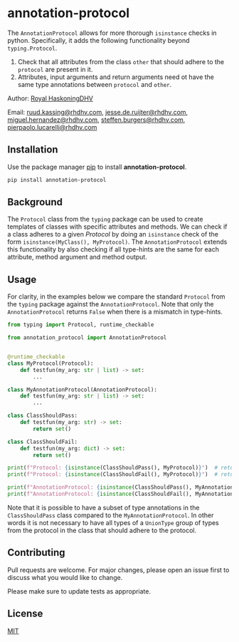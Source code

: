 # annotation-protocol

The `AnnotationProtocol` allows for more thorough `isinstance` checks in python. Specifically, it adds the following functionality beyond `typing.Protocol`.

1. Check that all attributes from the class `other` that should adhere to the `protocol` are present in it.
2. Attributes, input arguments and return arguments need ot have the same type annotations between `protocol` and `other`.

Author: [Royal HaskoningDHV](https://global.royalhaskoningdhv.com/)

Email: [ruud.kassing@rhdhv.com](mailto:ruud.kassing@rhdhv.com), [jesse.de.ruijter@rhdhv.com](mailto:jesse.de.ruijter@rhdhv.com), [miguel.hernandez@rhdhv.com](mailto:miguel.hernandez@rhdhv.com), [steffen.burgers@rhdhv.com](mailto:steffen.burgers@rhdhv.com), [pierpaolo.lucarelli@rhdhv.com](mailto:pierpaolo.lucarelli@rhdhv.com)

## Installation

Use the package manager [pip](https://pip.pypa.io/en/stable/) to install **annotation-protocol**.

```bash
pip install annotation-protocol
```

## Background

The `Protocol` class from the `typing` package can be used to create templates of classes with specific attributes and methods. We can check if a class adheres to a given _Protocol_ by doing an `isinstance` check of the form `isinstance(MyClass(), MyProtocol)`. The `AnnotationProtocol` extends this functionality by also checking if all type-hints are the same for each attribute, method argument and method output.

## Usage

For clarity, in the examples below we compare the standard `Protocol` from the `typing` package against the `AnnotationProtocol`. Note that only the `AnnotationProtocol` returns `False` when there is a mismatch in type-hints.

```python
from typing import Protocol, runtime_checkable

from annotation_protocol import AnnotationProtocol


@runtime_checkable
class MyProtocol(Protocol):
    def testfun(my_arg: str | list) -> set:
        ...

class MyAnnotationProtocol(AnnotationProtocol):
    def testfun(my_arg: str | list) -> set:
        ...

class ClassShouldPass:
    def testfun(my_arg: str) -> set:
        return set()

class ClassShouldFail:
    def testfun(my_arg: dict) -> set:
        return set()

print(f"Protocol: {isinstance(ClassShouldPass(), MyProtocol)}")  # returns True
print(f"Protocol: {isinstance(ClassShouldFail(), MyProtocol)}")  # returns True

print(f"AnnotationProtocol: {isinstance(ClassShouldPass(), MyAnnotationProtocol)}")  # returns True
print(f"AnnotationProtocol: {isinstance(ClassShouldFail(), MyAnnotationProtocol)}")  # returns False
```

Note that it is possible to have a subset of type annotations in the `ClassShouldPass` class compared to the `MyAnnotationProtocol`. In other words it is not necessary to have all types of a `UnionType` group of types from the protocol in the class that should adhere to the protocol.

## Contributing

Pull requests are welcome. For major changes, please open an issue first
to discuss what you would like to change.

Please make sure to update tests as appropriate.

## License

[MIT](https://choosealicense.com/licenses/mit/)

